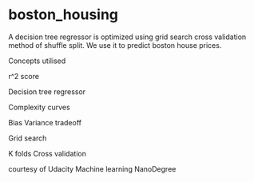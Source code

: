 # boston_housing
A decision tree regressor is optimized using grid search cross validation method of shuffle split. We use it to predict boston house prices.

Concepts utilised

r^2 score

Decision tree regressor

Complexity curves

Bias Variance tradeoff

Grid search

K folds Cross validation

courtesy of Udacity Machine learning NanoDegree
